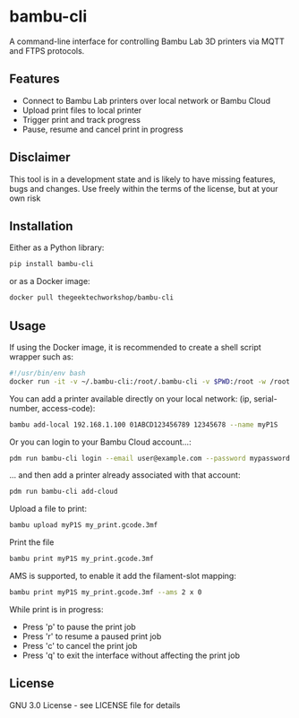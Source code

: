# bambu-cli

A command-line interface for controlling Bambu Lab 3D printers via MQTT and FTPS protocols.

## Features

- Connect to Bambu Lab printers over local network or Bambu Cloud
- Upload print files to local printer
- Trigger print and track progress
- Pause, resume and cancel print in progress

## Disclaimer

This tool is in a development state and is likely to have missing features, bugs and changes. Use freely within the terms of the license, but at your own risk

## Installation

Either as a Python library:
```bash
pip install bambu-cli
```

or as a Docker image:
```bash
docker pull thegeektechworkshop/bambu-cli 
```

## Usage

If using the Docker image, it is recommended to create a shell script wrapper such as:
```bash
#!/usr/bin/env bash
docker run -it -v ~/.bambu-cli:/root/.bambu-cli -v $PWD:/root -w /root thegeektechworkshop/bambu-cli $@
```

You can add a printer available directly on your local network: (ip, serial-number, access-code):
```bash
bambu add-local 192.168.1.100 01ABCD123456789 12345678 --name myP1S
```

Or you can login to your Bambu Cloud account...:
```bash
pdm run bambu-cli login --email user@example.com --password mypassword
```

... and then add a printer already associated with that account:
```bash
pdm run bambu-cli add-cloud
```

Upload a file to print:
```bash
bambu upload myP1S my_print.gcode.3mf
```

Print the file
```bash
bambu print myP1S my_print.gcode.3mf
```

AMS is supported, to enable it add the filament-slot mapping:
```bash
bambu print myP1S my_print.gcode.3mf --ams 2 x 0
```


While print is in progress:
 - Press 'p' to pause the print job
 - Press 'r' to resume a paused print job
 - Press 'c' to cancel the print job
 - Press 'q' to exit the interface without affecting the print job

## License
GNU 3.0 License - see LICENSE file for details 
